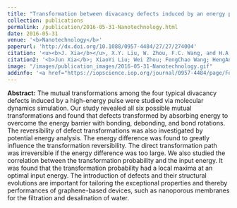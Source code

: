 ```yaml
---
title: "Transformation between divacancy defects induced by an energy pulse in graphene"
collection: publications
permalink: /publication/2016-05-31-Nanotechnology.html
date: 2016-05-31
venue: '<b>Nanotechnology</b>'
paperurl: 'http://dx.doi.org/10.1088/0957-4484/27/27/274004'
citation: '<u><b>J. Xia</b></u>, X.Y. Liu, W. Zhou, F.C. Wang, and H.A. Wu*. Transformation between divacancy defects induced by an energy pulse in graphene. <i>Nanotechnology</i>, 2016, 27(27): 274004.'
citation2: '<b>Jun Xia</b>; XiaoYi Liu; Wei Zhou; FengChao Wang; HengAn Wu*; Transformation between divacancy defects induced by an energy pulse in graphene, <i>Nanotechnology</i>, 2016, 27(27): 274004.'
image: "/images/publication_images/2016-05-31-Nanotechnology.gif"
addinfo: '<a href="https://iopscience.iop.org/journal/0957-4484/page/Focus-Nanoporous"><b><i>Focus on nanoporous membranes</i></b></a>'
---
```


**Abstract:** The mutual transformations among the four typical divacancy defects induced by a high-energy pulse were studied via molecular dynamics simulation. Our study revealed all six possible mutual transformations and found that defects transformed by absorbing energy to overcome the energy barrier with bonding, debonding, and bond rotations. The reversibility of defect transformations was also investigated by potential energy analysis. The energy difference was found to greatly influence the transformation reversibility. The direct transformation path was irreversible if the energy difference was too large. We also studied the correlation between the transformation probability and the input energy. It was found that the transformation probability had a local maxima at an optimal input energy. The introduction of defects and their structural evolutions are important for tailoring the exceptional properties and thereby performances of graphene-based devices, such as nanoporous membranes for the filtration and desalination of water.
